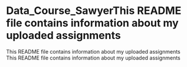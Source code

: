 # Data_Course_SawyerThis README file contains information about my uploaded assignments
This README file contains information about my uploaded assignments
This README file contains information about my uploaded assignments
